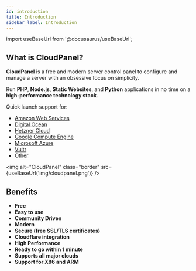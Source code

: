 ```yaml
---
id: introduction
title: Introduction
sidebar_label: Introduction
---
```


import useBaseUrl from '@docusaurus/useBaseUrl';

## What is CloudPanel?

**CloudPanel** is a free and modern server control panel to configure and manage a server with an obsessive focus on simplicity. 

Run **PHP**, **Node.js**, **Static Websites**, and **Python** applications in no time on a **high-performance technology stack**.

Quick launch support for:

- [Amazon Web Services](../getting-started/amazon-web-services/installation/ami/)
- [Digital Ocean](../getting-started/digital-ocean/installation/marketplace/)
- [Hetzner Cloud](../getting-started/hetzner-cloud/installation/installer/)
- [Google Compute Engine](../getting-started/google-compute-engine/installation/installer/)
- [Microsoft Azure](../getting-started/microsoft-azure/installation/installer/)
- [Vultr](../getting-started/vultr/installation/marketplace/)
- [Other](../getting-started/other/)

<img alt="CloudPanel" class="border" src={useBaseUrl('img/cloudpanel.png')} />

## Benefits

- **Free**
- **Easy to use**
- **Community Driven**
- **Modern**
- **Secure (free SSL/TLS certificates)**
- **Cloudflare integration**
- **High Performance**
- **Ready to go within 1 minute**
- **Supports all major clouds**
- **Support for X86 and ARM**